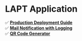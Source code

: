# LAPT Application

✅ [**Production Deployment Guide**](https://github.com/creativeworlds/demo.lapt/blob/master/docs/production.md) <br />
✅ [**Mail Notification with Logging**](https://github.com/creativeworlds/demo.lapt/blob/master/docs/mail.md) <br />
✅ [**QR Code Generator**](https://github.com/creativeworlds/demo.lapt/blob/master/docs/qrcode.md) <br />